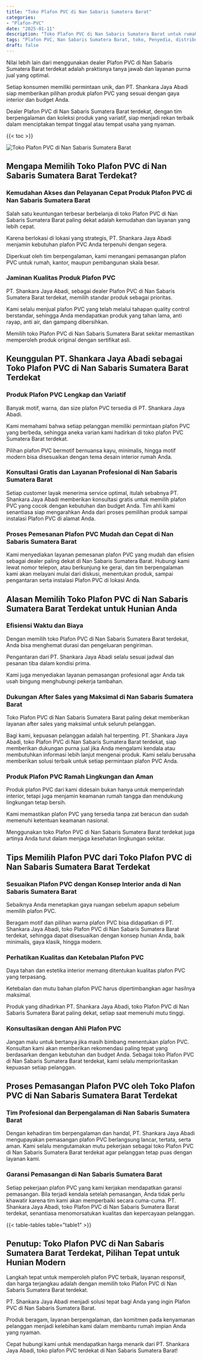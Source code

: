 ```yaml
---
title: "Toko Plafon PVC di Nan Sabaris Sumatera Barat"
categories: 
- "Plafon-PVC"
date: "2025-01-11"
description: "Toko Plafon PVC di Nan Sabaris Sumatera Barat untuk rumah, kantor, dan gerai. Plafon terbaik, pilihan motif, pilihan warna elegan, beserta servis pemasangan dikerjakan oleh tim berpengalaman dan jaminan resmi!|Layanan penyediaan Plafon PVC di Nan Sabaris Sumatera Barat bagi kebutuhan hunian, office, atau toko, beserta produk terbaik dan pemasangan oleh tim ahli dan kepastian resmi.|Solusi Plafon PVC di Nan Sabaris Sumatera Barat yang andal untuk rumah, perkantoran, serta ritel, dengan produk berkualitas dan instalasi oleh teknisi profesional serta jaminan resmi.|Penjualan Plafon PVC di Nan Sabaris Sumatera Barat untuk rumah, office, dan toko, dengan plafon unggulan dan pemasangan ditangani oleh teknisi berpengalaman, dilengkapi dengan garansi resmi.}"
tags: "Plafon PVC, Nan Sabaris Sumatera Barat, toko, Penyedia, distributor"
draft: false
---
```


Nilai lebih lain dari menggunakan dealer Plafon PVC di Nan Sabaris Sumatera Barat terdekat adalah praktisnya tanya jawab dan layanan purna jual yang optimal.

Setiap konsumen memiliki permintaan unik, dan PT. Shankara Jaya Abadi siap memberikan pilihan produk plafon PVC yang sesuai dengan gaya interior dan budget Anda.

Dealer Plafon PVC di Nan Sabaris Sumatera Barat terdekat, dengan tim berpengalaman dan koleksi produk yang variatif, siap menjadi rekan terbaik dalam menciptakan tempat tinggal atau tempat usaha yang nyaman.

{{< toc >}}

![Toko Plafon PVC di Nan Sabaris Sumatera Barat](/images/Plafon-PVC/Toko-Plafon-PVC-di-Nan-Sabaris-Sumatera-Barat.png)


## Mengapa Memilih Toko Plafon PVC di Nan Sabaris Sumatera Barat Terdekat?

### Kemudahan Akses dan Pelayanan Cepat Produk Plafon PVC di Nan Sabaris Sumatera Barat

Salah satu keuntungan terbesar berbelanja di toko Plafon PVC di Nan Sabaris Sumatera Barat paling dekat adalah kemudahan dan layanan yang lebih cepat.

Karena berlokasi di lokasi yang strategis, PT. Shankara Jaya Abadi menjamin kebutuhan plafon PVC Anda terpenuhi dengan segera.

Diperkuat oleh tim berpengalaman, kami menangani pemasangan plafon PVC untuk rumah, kantor, maupun pembangunan skala besar.

### Jaminan Kualitas Produk Plafon PVC

PT. Shankara Jaya Abadi, sebagai dealer Plafon PVC di Nan Sabaris Sumatera Barat terdekat, memilih standar produk sebagai prioritas.

Kami selalu menjual plafon PVC yang telah melalui tahapan quality control berstandar, sehingga Anda mendapatkan produk yang tahan lama, anti rayap, anti air, dan gampang dibersihkan.

Memilih toko Plafon PVC di Nan Sabaris Sumatera Barat sekitar memastikan memperoleh produk original dengan sertifikat asli.

## Keunggulan PT. Shankara Jaya Abadi sebagai Toko Plafon PVC di Nan Sabaris Sumatera Barat Terdekat

### Produk Plafon PVC Lengkap dan Variatif

Banyak motif, warna, dan size plafon PVC tersedia di PT. Shankara Jaya Abadi.

Kami memahami bahwa setiap pelanggan memiliki permintaan plafon PVC yang berbeda, sehingga aneka varian kami hadirkan di toko plafon PVC Sumatera Barat terdekat.

Pilihan plafon PVC bermotif bernuansa kayu, minimalis, hingga motif modern bisa disesuaikan dengan tema desain interior rumah Anda.

### Konsultasi Gratis dan Layanan Profesional di Nan Sabaris Sumatera Barat

Setiap customer layak menerima service optimal, itulah sebabnya PT. Shankara Jaya Abadi memberikan konsultasi gratis untuk memilih plafon PVC yang cocok dengan kebutuhan dan budget Anda. Tim ahli kami senantiasa siap mengarahkan Anda dari proses pemilihan produk sampai instalasi Plafon PVC di alamat Anda.

### Proses Pemesanan Plafon PVC Mudah dan Cepat di Nan Sabaris Sumatera Barat

Kami menyediakan layanan pemesanan plafon PVC yang mudah dan efisien sebagai dealer paling dekat di Nan Sabaris Sumatera Barat. Hubungi kami lewat nomor telepon, atau berkunjung ke gerai, dan tim berpengalaman kami akan melayani mulai dari diskusi, menentukan produk, sampai pengantaran serta instalasi Plafon PVC di lokasi Anda.

## Alasan Memilih Toko Plafon PVC di Nan Sabaris Sumatera Barat Terdekat untuk Hunian Anda

### Efisiensi Waktu dan Biaya

Dengan memilih toko Plafon PVC di Nan Sabaris Sumatera Barat terdekat, Anda bisa menghemat durasi dan pengeluaran pengiriman.

Pengantaran dari PT. Shankara Jaya Abadi selalu sesuai jadwal dan pesanan tiba dalam kondisi prima.

Kami juga menyediakan layanan pemasangan profesional agar Anda tak usah bingung menghubungi pekerja tambahan.

### Dukungan After Sales yang Maksimal di Nan Sabaris Sumatera Barat

Toko Plafon PVC di Nan Sabaris Sumatera Barat paling dekat memberikan layanan after sales yang maksimal untuk seluruh pelanggan.

Bagi kami, kepuasan pelanggan adalah hal terpenting. PT. Shankara Jaya Abadi, toko Plafon PVC di Nan Sabaris Sumatera Barat terdekat, siap memberikan dukungan purna jual jika Anda mengalami kendala atau membutuhkan informasi lebih lanjut mengenai produk. Kami selalu berusaha memberikan solusi terbaik untuk setiap permintaan plafon PVC Anda.

### Produk Plafon PVC Ramah Lingkungan dan Aman

Produk plafon PVC dari kami didesain bukan hanya untuk memperindah interior, tetapi juga menjamin keamanan rumah tangga dan mendukung lingkungan tetap bersih.

Kami memastikan plafon PVC yang tersedia tanpa zat beracun dan sudah memenuhi ketentuan keamanan nasional.

Menggunakan toko Plafon PVC di Nan Sabaris Sumatera Barat terdekat juga artinya Anda turut dalam menjaga kesehatan lingkungan sekitar.

## Tips Memilih Plafon PVC dari Toko Plafon PVC di Nan Sabaris Sumatera Barat Terdekat

### Sesuaikan Plafon PVC dengan Konsep Interior anda di Nan Sabaris Sumatera Barat

Sebaiknya Anda menetapkan gaya ruangan sebelum apapun sebelum memilih plafon PVC.

Beragam motif dan pilihan warna plafon PVC bisa didapatkan di PT. Shankara Jaya Abadi, toko Plafon PVC di Nan Sabaris Sumatera Barat terdekat, sehingga dapat disesuaikan dengan konsep hunian Anda, baik minimalis, gaya klasik, hingga modern.

### Perhatikan Kualitas dan Ketebalan Plafon PVC

Daya tahan dan estetika interior memang ditentukan kualitas plafon PVC yang terpasang.

Ketebalan dan mutu bahan plafon PVC harus dipertimbangkan agar hasilnya maksimal.

Produk yang dihadirkan PT. Shankara Jaya Abadi, toko Plafon PVC di Nan Sabaris Sumatera Barat paling dekat, setiap saat memenuhi mutu tinggi.

### Konsultasikan dengan Ahli Plafon PVC

Jangan malu untuk bertanya jika masih bimbang menentukan plafon PVC. Konsultan kami akan memberikan rekomendasi paling tepat yang berdasarkan dengan kebutuhan dan budget Anda. Sebagai toko Plafon PVC di Nan Sabaris Sumatera Barat terdekat, kami selalu memprioritaskan kepuasan setiap pelanggan.

## Proses Pemasangan Plafon PVC oleh Toko Plafon PVC di Nan Sabaris Sumatera Barat Terdekat

### Tim Profesional dan Berpengalaman di Nan Sabaris Sumatera Barat

Dengan kehadiran tim berpengalaman dan handal, PT. Shankara Jaya Abadi mengupayakan pemasangan plafon PVC berlangsung lancar, tertata, serta aman. Kami selalu mengutamakan mutu pekerjaan sebagai toko Plafon PVC di Nan Sabaris Sumatera Barat terdekat agar pelanggan tetap puas dengan layanan kami.

### Garansi Pemasangan di Nan Sabaris Sumatera Barat

Setiap pekerjaan plafon PVC yang kami kerjakan mendapatkan garansi pemasangan. Bila terjadi kendala setelah pemasangan, Anda tidak perlu khawatir karena tim kami akan memperbaiki secara cuma-cuma. PT. Shankara Jaya Abadi, toko Plafon PVC di Nan Sabaris Sumatera Barat terdekat, senantiasa menomorsatukan kualitas dan kepercayaan pelanggan.

{{< table-tables table="table1" >}}

## Penutup: Toko Plafon PVC di Nan Sabaris Sumatera Barat Terdekat, Pilihan Tepat untuk Hunian Modern

Langkah tepat untuk memperoleh plafon PVC terbaik, layanan responsif, dan harga terjangkau adalah dengan memilih toko Plafon PVC di Nan Sabaris Sumatera Barat terdekat.

PT. Shankara Jaya Abadi menjadi solusi tepat bagi Anda yang ingin Plafon PVC di Nan Sabaris Sumatera Barat.

Produk beragam, layanan berpengalaman, dan komitmen pada kenyamanan pelanggan menjadi kelebihan kami dalam membantu rumah impian Anda yang nyaman.

Cepat hubungi kami untuk mendapatkan harga menarik dari PT. Shankara Jaya Abadi, toko plafon PVC terdekat di Nan Sabaris Sumatera Barat!